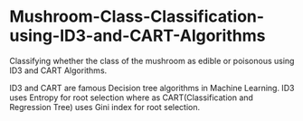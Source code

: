 # Mushroom-Class-Classification-using-ID3-and-CART-Algorithms
Classifying whether the class of the mushroom as edible or poisonous using ID3 and CART Algorithms.

ID3 and CART are famous Decision tree algorithms in Machine Learning.
ID3 uses Entropy for root selection where as CART(Classification and Regression Tree) uses Gini index for root selection.
